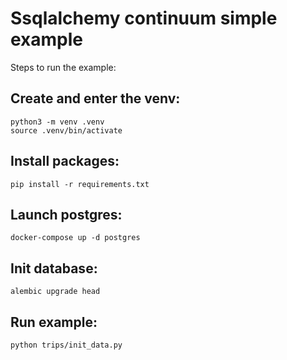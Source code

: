# Ssqlalchemy continuum simple example

Steps to run the example:

## Create and enter the venv:

```shell script
python3 -m venv .venv
source .venv/bin/activate
```

## Install packages:

```shell script
pip install -r requirements.txt
```

## Launch postgres:

```shell script
docker-compose up -d postgres
```

## Init database:

```shell script
alembic upgrade head
```

## Run example:

```shell script
python trips/init_data.py
```
